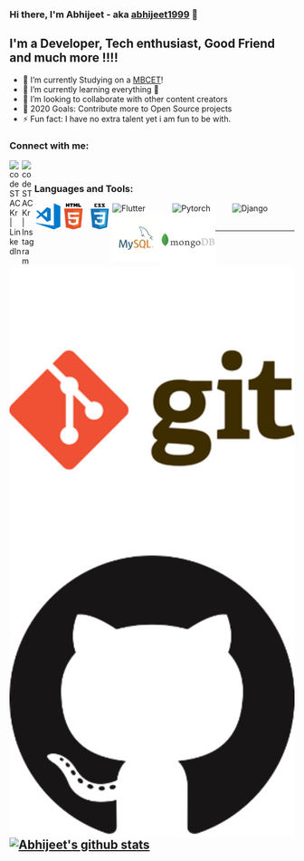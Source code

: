 ### Hi there, I'm Abhijeet - aka [abhijeet1999][website] 👋

## I'm a Developer, Tech enthusiast, Good Friend and much more !!!!
- 🔭 I’m currently Studying on a [MBCET][website]!
- 🌱 I’m currently learning everything 🤣
- 👯 I’m looking to collaborate with other content creators
- 🥅 2020 Goals: Contribute more to Open Source projects
- ⚡ Fun fact: I have no extra talent yet i am fun to be with.

### Connect with me:

[<img align="left" alt="codeSTACKr | LinkedIn" width="22px" src="https://cdn.jsdelivr.net/npm/simple-icons@v3/icons/linkedin.svg" />][linkedin]
[<img align="left" alt="codeSTACKr | Instagram" width="22px" src="https://cdn.jsdelivr.net/npm/simple-icons@v3/icons/instagram.svg" />][instagram]

<br />

### Languages and Tools:

[<img align="left" alt="Visual Studio Code" width="46px" src="https://raw.githubusercontent.com/github/explore/80688e429a7d4ef2fca1e82350fe8e3517d3494d/topics/visual-studio-code/visual-studio-code.png" />][webdevplaylist]
[<img align="left" alt="HTML5" width="46px" src="https://raw.githubusercontent.com/github/explore/80688e429a7d4ef2fca1e82350fe8e3517d3494d/topics/html/html.png" />][webdevplaylist]
[<img align="left" alt="CSS3" width="46px" src="https://raw.githubusercontent.com/github/explore/80688e429a7d4ef2fca1e82350fe8e3517d3494d/topics/css/css.png" />][cssplaylist]
[<img align="left" alt="Flutter" width="106px" src="https://raw.githubusercontent.com/flutter/website/master/src/_assets/image/flutter-lockup.png" />][flutterplaylist]
[<img align="left" alt="Pytorch" width="106px" src="https://github.com/pytorch/pytorch/blob/master/docs/source/_static/img/pytorch-logo-dark.png" />][Pytorchplaylist]
[<img align="left" alt="Django" width="86px" src="https://static.djangoproject.com/img/logos/django-logo-positive.png" />][djangoplaylist]
[<img align="left" alt="MySQL" width="86px" src="https://raw.githubusercontent.com/github/explore/80688e429a7d4ef2fca1e82350fe8e3517d3494d/topics/mysql/mysql.png" />][webdevplaylist]
[<img align="left" alt="MongoDB" width="96px" src="https://raw.githubusercontent.com/github/explore/80688e429a7d4ef2fca1e82350fe8e3517d3494d/topics/mongodb/mongodb.png" />][webdevplaylist]
[<img align="left" alt="Git" width="566px" src="https://raw.githubusercontent.com/github/explore/80688e429a7d4ef2fca1e82350fe8e3517d3494d/topics/git/git.png" />][webdevplaylist]
[<img align="left" alt="GitHub" width="566px" src="https://raw.githubusercontent.com/github/explore/78df643247d429f6cc873026c0622819ad797942/topics/github/github.png" />][webdevplaylist]


<br />
<br />

---
[![Abhijeet's github stats](https://github-readme-stats.vercel.app/api?username=abhijeet1999&count_private=true)](https://github.com/anuraghazra/github-readme-stats)
---

[website]: https://mbcet.ac.in/
[instagram]: https://www.instagram.com/abhijeet_the_gallant/
[linkedin]: www.linkedin.com/in/abhijeet-b1693b161
[webdevplaylist]: https://www.youtube.com/playlist?list=PLkwxH9e_vrAJ0WbEsFA9W3I1W-g_BTsbt
[jsplaylist]: https://www.youtube.com/playlist?list=PLkwxH9e_vrALRJKu7wfXby3MKeflhTu6B
[cssplaylist]: https://www.youtube.com/playlist?list=PLkwxH9e_vrALSdvZuEh6gqQdmDoDIoqz4
[djangoplaylist]: https://docs.djangoproject.com/en/3.0/releases/3.0/
[flutterplaylist]:https://flutter.dev/
[Pytorchplaylist]:https://pytorch.org/